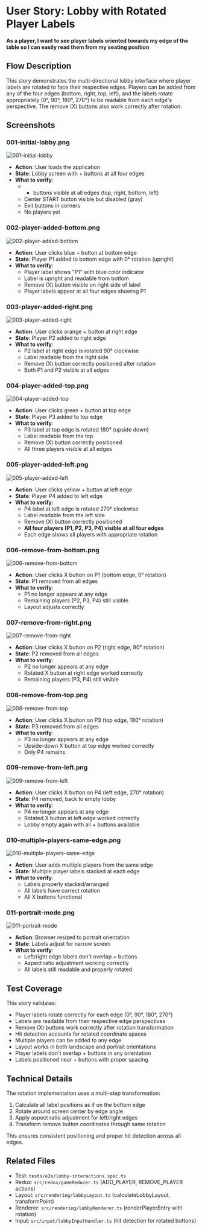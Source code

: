 # User Story: Lobby with Rotated Player Labels

**As a player, I want to see player labels oriented towards my edge of the table so I can easily read them from my seating position**

## Flow Description

This story demonstrates the multi-directional lobby interface where player labels are rotated to face their respective edges. Players can be added from any of the four edges (bottom, right, top, left), and the labels rotate appropriately (0°, 90°, 180°, 270°) to be readable from each edge's perspective. The remove (X) buttons also work correctly after rotation.

## Screenshots

### 001-initial-lobby.png

![001-initial-lobby](./001-initial-lobby.png)

- **Action**: User loads the application
- **State**: Lobby screen with + buttons at all four edges
- **What to verify**: 
  - + buttons visible at all edges (top, right, bottom, left)
  - Center START button visible but disabled (gray)
  - Exit buttons in corners
  - No players yet

### 002-player-added-bottom.png

![002-player-added-bottom](./002-player-added-bottom.png)

- **Action**: User clicks blue + button at bottom edge
- **State**: Player P1 added to bottom edge with 0° rotation (upright)
- **What to verify**:
  - Player label shows "P1" with blue color indicator
  - Label is upright and readable from bottom
  - Remove (X) button visible on right side of label
  - Player labels appear at all four edges showing P1

### 003-player-added-right.png

![003-player-added-right](./003-player-added-right.png)

- **Action**: User clicks orange + button at right edge
- **State**: Player P2 added to right edge
- **What to verify**:
  - P2 label at right edge is rotated 90° clockwise
  - Label readable from the right side
  - Remove (X) button correctly positioned after rotation
  - Both P1 and P2 visible at all edges

### 004-player-added-top.png

![004-player-added-top](./004-player-added-top.png)

- **Action**: User clicks green + button at top edge  
- **State**: Player P3 added to top edge
- **What to verify**:
  - P3 label at top edge is rotated 180° (upside down)
  - Label readable from the top
  - Remove (X) button correctly positioned
  - All three players visible at all edges

### 005-player-added-left.png

![005-player-added-left](./005-player-added-left.png)

- **Action**: User clicks yellow + button at left edge
- **State**: Player P4 added to left edge
- **What to verify**:
  - P4 label at left edge is rotated 270° clockwise
  - Label readable from the left side
  - Remove (X) button correctly positioned
  - **All four players (P1, P2, P3, P4) visible at all four edges**
  - Each edge shows all players with appropriate rotation

### 006-remove-from-bottom.png

![006-remove-from-bottom](./006-remove-from-bottom.png)

- **Action**: User clicks X button on P1 (bottom edge, 0° rotation)
- **State**: P1 removed from all edges
- **What to verify**:
  - P1 no longer appears at any edge
  - Remaining players (P2, P3, P4) still visible
  - Layout adjusts correctly

### 007-remove-from-right.png

![007-remove-from-right](./007-remove-from-right.png)

- **Action**: User clicks X button on P2 (right edge, 90° rotation)
- **State**: P2 removed from all edges
- **What to verify**:
  - P2 no longer appears at any edge
  - Rotated X button at right edge worked correctly
  - Remaining players (P3, P4) still visible

### 008-remove-from-top.png

![008-remove-from-top](./008-remove-from-top.png)

- **Action**: User clicks X button on P3 (top edge, 180° rotation)
- **State**: P3 removed from all edges
- **What to verify**:
  - P3 no longer appears at any edge
  - Upside-down X button at top edge worked correctly
  - Only P4 remains

### 009-remove-from-left.png

![009-remove-from-left](./009-remove-from-left.png)

- **Action**: User clicks X button on P4 (left edge, 270° rotation)
- **State**: P4 removed, back to empty lobby
- **What to verify**:
  - P4 no longer appears at any edge
  - Rotated X button at left edge worked correctly
  - Lobby empty again with all + buttons available

### 010-multiple-players-same-edge.png

![010-multiple-players-same-edge](./010-multiple-players-same-edge.png)

- **Action**: User adds multiple players from the same edge
- **State**: Multiple player labels stacked at each edge
- **What to verify**:
  - Labels properly stacked/arranged
  - All labels have correct rotation
  - All X buttons functional

### 011-portrait-mode.png

![011-portrait-mode](./011-portrait-mode.png)

- **Action**: Browser resized to portrait orientation
- **State**: Labels adjust for narrow screen
- **What to verify**:
  - Left/right edge labels don't overlap + buttons
  - Aspect ratio adjustment working correctly
  - All labels still readable and properly rotated

## Test Coverage

This story validates:
- Player labels rotate correctly for each edge (0°, 90°, 180°, 270°)
- Labels are readable from their respective edge perspectives
- Remove (X) buttons work correctly after rotation transformation
- Hit detection accounts for rotated coordinate spaces
- Multiple players can be added to any edge
- Layout works in both landscape and portrait orientations
- Player labels don't overlap + buttons in any orientation
- Labels positioned near + buttons with proper spacing

## Technical Details

The rotation implementation uses a multi-step transformation:
1. Calculate all label positions as if on the bottom edge
2. Rotate around screen center by edge angle
3. Apply aspect ratio adjustment for left/right edges
4. Transform remove button coordinates through same rotation

This ensures consistent positioning and proper hit detection across all edges.

## Related Files
- Test: `tests/e2e/lobby-interactions.spec.ts`
- Redux: `src/redux/gameReducer.ts` (ADD_PLAYER, REMOVE_PLAYER actions)
- Layout: `src/rendering/lobbyLayout.ts` (calculateLobbyLayout, transformPoint)
- Renderer: `src/rendering/lobbyRenderer.ts` (renderPlayerEntry with rotation)
- Input: `src/input/lobbyInputHandler.ts` (hit detection for rotated buttons)
